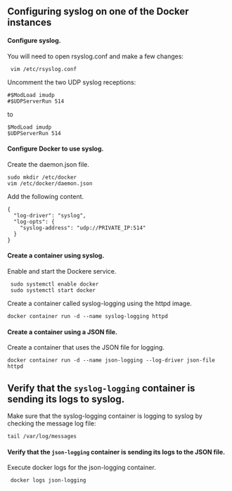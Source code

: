 
## Configuring syslog on one of the Docker instances

#### Configure syslog.

You will need to open rsyslog.conf and make a few changes:

~~~~
 vim /etc/rsyslog.conf
~~~~

Uncomment the two UDP syslog receptions:

~~~~
#$ModLoad imudp
#$UDPServerRun 514
~~~~

to

~~~~
$ModLoad imudp
$UDPServerRun 514
~~~~


#### Configure Docker to use syslog.

Create the daemon.json file.

~~~~
sudo mkdir /etc/docker
vim /etc/docker/daemon.json
~~~~

Add the following content.

~~~~
{
  "log-driver": "syslog",
  "log-opts": {
    "syslog-address": "udp://PRIVATE_IP:514"
  }
}
~~~~

#### Create a container using syslog.

Enable and start the Dockere service.

~~~~
 sudo systemctl enable docker
 sudo systemctl start docker
~~~~

Create a container called syslog-logging using the httpd image.

~~~~
docker container run -d --name syslog-logging httpd
~~~~

#### Create a container using a JSON file.

Create a container that uses the JSON file for logging.

~~~~
docker container run -d --name json-logging --log-driver json-file httpd
~~~~

## Verify that the `syslog-logging` container is sending its logs to syslog.

Make sure that the syslog-logging container is logging to syslog by checking the message log file:

~~~~
tail /var/log/messages
~~~~

#### Verify that the `json-logging` container is sending its logs to the JSON file.

Execute docker logs for the json-logging container.

~~~~
 docker logs json-logging
~~~~
